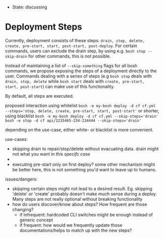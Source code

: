 - State: discussing

# Deployment Steps

Currently, deployment consists of these steps: `drain, stop, delete, create, pre-start, start, post-start, post-deploy`.
For certain commands, users can exclude the drain step, by using e.g. `bosh stop --skip-drain`
for other commands, this is not possible.

Instead of maintaining a list of `--skip-something` flags for all bosh commands, we propose exposing the steps of a deployment directly to the user. Commands dealing with a series of steps (e.g `bosh stop` deals with `drain, stop, delete` while `bosh start` deals with `create, pre-start, start, post-start`) can make use of this functionality.

By default, all steps are executed.

proposed interaction using whitelist
`bosh -e my-bosh deploy -d cf cf.yml --steps='stop, delete, create, pre-start, start, post-start'`
or shorter, using blacklist
`bosh -e my-bosh deploy -d cf cf.yml --skip-steps='drain'`
`bosh -e stop -d cf api/1235465-234-234444 --skip-steps='drain'`


depending on the use-case, either white- or blacklist is more convenient.

use-cases:
* skipping drain to repair/stop/delete without evacuating data. drain might not what you want in *this specifc case*
* 
* executing pre-start only on first deploy? some other mechanism might be better here, this is not something you'd want to leave up to humans.

issues/dangers:
* skipping certain steps might not lead to a desired result. Eg. skipping 'delete' or 'create' probably doesn't make much sense during a deploy. Many steps are not really optional without breaking functionality
* how do users discover/know about steps? How frequent are those changing?
  * if infrequent: hardcoded CLI switches might be enough instead of generic concept
  * if frequent: how would we frequently update those documentations/helps to match up with the new steps?
